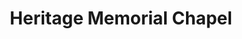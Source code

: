 ---
title: "Heritage Memorial Chapel"
url: /cashmere/heritage-memorial-chapel/
shop: Bestattungen
---